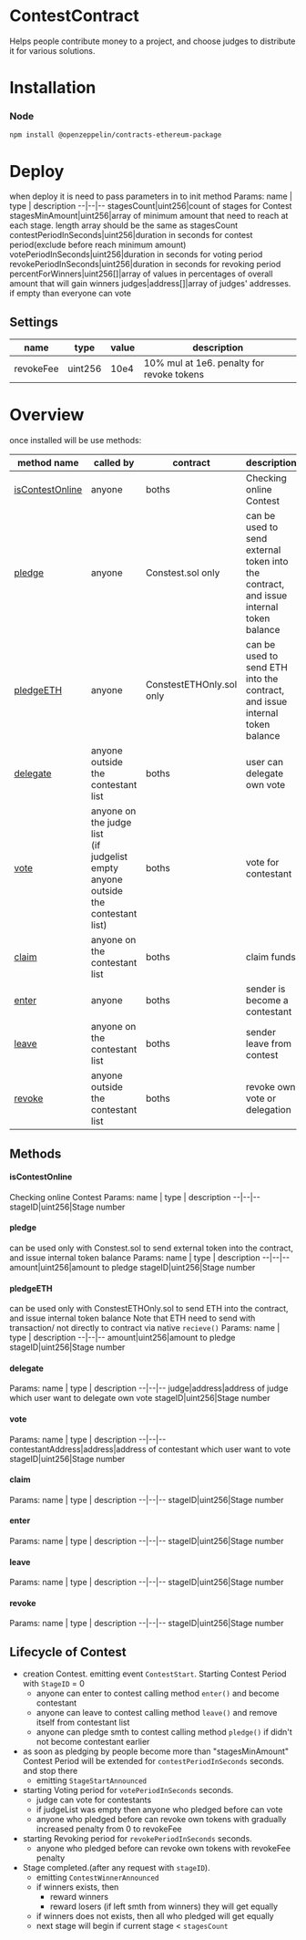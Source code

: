 # ContestContract
Helps people contribute money to a project, and choose judges to distribute it for various solutions.

# Installation
### Node
`npm install @openzeppelin/contracts-ethereum-package`

# Deploy
when deploy it is need to pass parameters in to init method
Params:
name  | type | description
--|--|--
stagesCount|uint256|count of stages for Contest
stagesMinAmount|uint256|array of minimum amount that need to reach at each stage. length array should be the same as stagesCount
contestPeriodInSeconds|uint256|duration in seconds  for contest period(exclude before reach minimum amount)
votePeriodInSeconds|uint256|duration in seconds  for voting period
revokePeriodInSeconds|uint256|duration in seconds  for revoking period
percentForWinners|uint256[]|array of values in percentages of overall amount that will gain winners
judges|address[]|array of judges' addresses. if empty than everyone can vote

## Settings
name|type|value|description
--|--|--|--
revokeFee|uint256|10e4|10% mul at 1e6. penalty for revoke tokens

# Overview
once installed will be use methods:

<table>
<thead>
	<tr>
		<th>method name</th>
		<th>called by</th>
        <th>contract</th>
		<th>description</th>
	</tr>
</thead>
<tbody>
	<tr>
		<td><a href="#iscontestonline">isContestOnline</a></td>
		<td>anyone</td>
        <td>boths</td>
		<td>Checking online Contest</td>
	</tr>
	<tr>
		<td><a href="#pledge">pledge</a></td>
		<td>anyone</td>
        <td>Constest.sol only</td>
		<td>can be used to send external token into the contract, and issue internal token balance</td>
	</tr>
	<tr>
		<td><a href="#pledgeeth">pledgeETH</a></td>
		<td>anyone</td>
        <td>ConstestETHOnly.sol only</td>
		<td>can be used to send ETH into the contract, and issue internal token balance</td>
	</tr>
	<tr>
		<td><a href="#delegate">delegate</a></td>
		<td>anyone outside the contestant list</td>
        <td>boths</td>
		<td>user can delegate own vote</td>
	</tr>
	<tr>
		<td><a href="#vote">vote</a></td>
		<td>anyone on the judge list <br>(if judgelist empty anyone outside the contestant list)</td>
        <td>boths</td>
		<td>vote for contestant</td>
	</tr>
	<tr>
		<td><a href="#claim">claim</a></td>
		<td>anyone on the contestant list</td>
        <td>boths</td>
		<td>claim funds</td>
	</tr>
	<tr>
		<td><a href="#enter">enter</a></td>
		<td>anyone</td>
        <td>boths</td>
		<td>sender is become a contestant</td>
	</tr>
	<tr>
		<td><a href="#leave">leave</a></td>
		<td>anyone on the contestant list</td>
        <td>boths</td>
		<td>sender leave from contest</td>
	</tr>
	<tr>
		<td><a href="#revoke">revoke</a></td>
		<td>anyone outside the contestant list</td>
        <td>boths</td>
		<td>revoke own vote or delegation</td>
	</tr>
</tbody>
</table>

## Methods

#### isContestOnline
Checking online Contest
Params:
name  | type | description
--|--|--
stageID|uint256|Stage number

#### pledge
can be used only with Constest.sol to send external token into the contract, and issue internal token balance
Params:
name  | type | description
--|--|--
amount|uint256|amount to pledge
stageID|uint256|Stage number

#### pledgeETH
can be used only with ConstestETHOnly.sol to send ETH into the contract, and issue internal token balance
Note that ETH need to send with transaction/ not directly to contract via native `recieve()`
Params:
name  | type | description
--|--|--
amount|uint256|amount to pledge
stageID|uint256|Stage number
    
#### delegate
Params:
name  | type | description
--|--|--
judge|address|address of judge which user want to delegate own vote
stageID|uint256|Stage number

#### vote
Params:
name  | type | description
--|--|--
contestantAddress|address|address of contestant which user want to vote
stageID|uint256|Stage number

#### claim
Params:
name  | type | description
--|--|--
stageID|uint256|Stage number

#### enter
Params:
name  | type | description
--|--|--
stageID|uint256|Stage number

#### leave
Params:
name  | type | description
--|--|--
stageID|uint256|Stage number

#### revoke
Params:
name  | type | description
--|--|--
stageID|uint256|Stage number

## Lifecycle of Contest
* creation Contest.  emitting event `ContestStart`. Starting Contest Period with `StageID` = 0
    * anyone can enter to contest calling method `enter()` and become contestant
    * anyone can leave to contest calling method `leave()` and remove itself from contestant list
    * anyone can pledge smth to contest calling method `pledge()` if didn't not become contestant earlier
* as soon as pledging by people become more than "stagesMinAmount" Contest Period will be extended for `contestPeriodInSeconds` seconds. and stop there
    * emitting `StageStartAnnounced`
* starting Voting period for `votePeriodInSeconds` seconds.
    * judge can vote for contestants
    * if judgeList was empty then anyone who pledged before can vote
    * anyone who pledged before can revoke own tokens with gradually increased penalty from 0 to revokeFee
* starting Revoking period for `revokePeriodInSeconds` seconds.
    * anyone who pledged before can revoke own tokens with revokeFee penalty
* Stage completed.(after any request with `stageID`).
    * emitting `ContestWinnerAnnounced`
    * if winners exists, then
        * reward winners
        * reward losers (if left smth from winners) they will get equally
    * if winners does not exists, then all who pledged will get equally
    * next stage will begin if current stage < `stagesCount`

